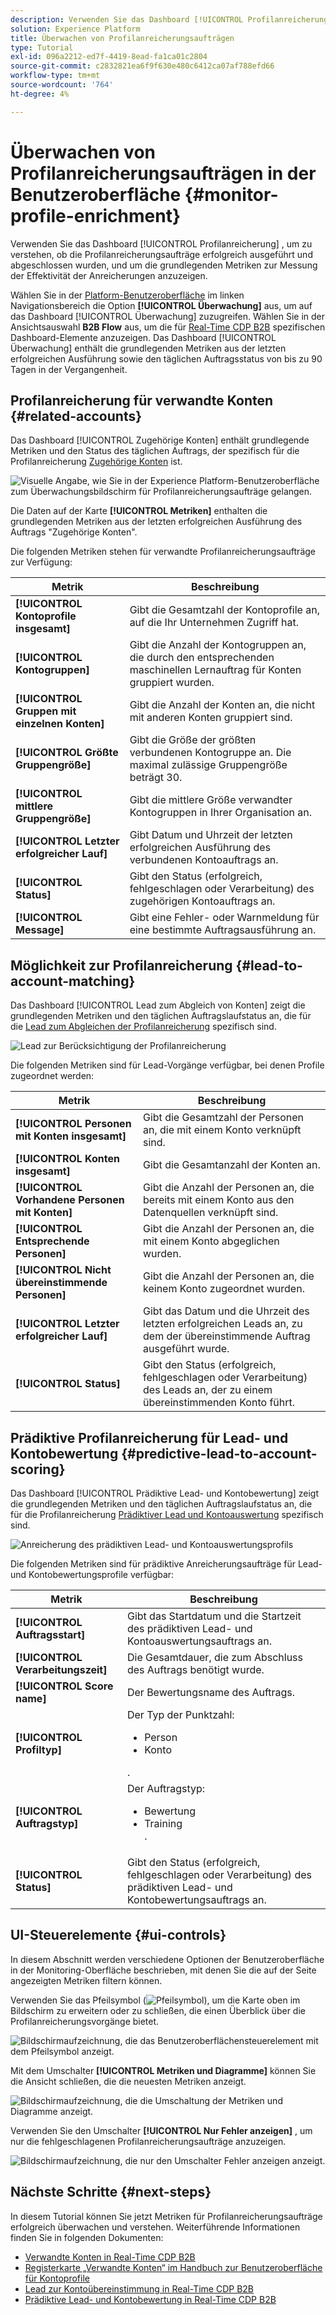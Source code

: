 ```yaml
---
description: Verwenden Sie das Dashboard [!UICONTROL Profilanreicherung] , um zu verstehen, ob die Profilanreicherungsaufträge erfolgreich ausgeführt und abgeschlossen wurden, und um die grundlegenden Metriken zur Messung der Effektivität der Anreicherungen anzuzeigen.
solution: Experience Platform
title: Überwachen von Profilanreicherungsaufträgen
type: Tutorial
exl-id: 096a2212-ed7f-4419-8ead-fa1ca01c2804
source-git-commit: c2832821ea6f9f630e480c6412ca07af788efd66
workflow-type: tm+mt
source-wordcount: '764'
ht-degree: 4%

---
```


# Überwachen von Profilanreicherungsaufträgen in der Benutzeroberfläche {#monitor-profile-enrichment}

Verwenden Sie das Dashboard [!UICONTROL Profilanreicherung] , um zu verstehen, ob die Profilanreicherungsaufträge erfolgreich ausgeführt und abgeschlossen wurden, und um die grundlegenden Metriken zur Messung der Effektivität der Anreicherungen anzuzeigen.

Wählen Sie in der [Platform-Benutzeroberfläche](https://platform.adobe.com) im linken Navigationsbereich die Option **[!UICONTROL Überwachung]** aus, um auf das Dashboard [!UICONTROL Überwachung] zuzugreifen. Wählen Sie in der Ansichtsauswahl **B2B Flow** aus, um die für [Real-Time CDP B2B](/help/rtcdp/b2b-overview.md) spezifischen Dashboard-Elemente anzuzeigen.  Das Dashboard [!UICONTROL Überwachung] enthält die grundlegenden Metriken aus der letzten erfolgreichen Ausführung sowie den täglichen Auftragsstatus von bis zu 90 Tagen in der Vergangenheit.

## Profilanreicherung für verwandte Konten {#related-accounts}

Das Dashboard [!UICONTROL Zugehörige Konten] enthält grundlegende Metriken und den Status des täglichen Auftrags, der spezifisch für die Profilanreicherung [Zugehörige Konten](/help/rtcdp/b2b-ai-ml-services/related-accounts.md) ist.

![ Visuelle Angabe, wie Sie in der Experience Platform-Benutzeroberfläche zum Überwachungsbildschirm für Profilanreicherungsaufträge gelangen.](/help/dataflows/assets/ui/b2b/monitoring-profile-enrichment-jobs.png)

Die Daten auf der Karte **[!UICONTROL Metriken]** enthalten die grundlegenden Metriken aus der letzten erfolgreichen Ausführung des Auftrags &quot;Zugehörige Konten&quot;.

Die folgenden Metriken stehen für verwandte Profilanreicherungsaufträge zur Verfügung:

| Metrik | Beschreibung |
| --------- | ---------- |
| **[!UICONTROL Kontoprofile insgesamt]** | Gibt die Gesamtzahl der Kontoprofile an, auf die Ihr Unternehmen Zugriff hat. |
| **[!UICONTROL Kontogruppen]** | Gibt die Anzahl der Kontogruppen an, die durch den entsprechenden maschinellen Lernauftrag für Konten gruppiert wurden. |
| **[!UICONTROL Gruppen mit einzelnen Konten]** | Gibt die Anzahl der Konten an, die nicht mit anderen Konten gruppiert sind. |
| **[!UICONTROL Größte Gruppengröße]** | Gibt die Größe der größten verbundenen Kontogruppe an. Die maximal zulässige Gruppengröße beträgt 30. |
| **[!UICONTROL mittlere Gruppengröße]** | Gibt die mittlere Größe verwandter Kontogruppen in Ihrer Organisation an. |
| **[!UICONTROL Letzter erfolgreicher Lauf]** | Gibt Datum und Uhrzeit der letzten erfolgreichen Ausführung des verbundenen Kontoauftrags an. |
| **[!UICONTROL Status]** | Gibt den Status (erfolgreich, fehlgeschlagen oder Verarbeitung) des zugehörigen Kontoauftrags an. |
| **[!UICONTROL Message]** | Gibt eine Fehler- oder Warnmeldung für eine bestimmte Auftragsausführung an. |

## Möglichkeit zur Profilanreicherung {#lead-to-account-matching}

Das Dashboard [!UICONTROL Lead zum Abgleich von Konten] zeigt die grundlegenden Metriken und den täglichen Auftragslaufstatus an, die für die [Lead zum Abgleichen der Profilanreicherung](/help/rtcdp/b2b-ai-ml-services/lead-to-account-matching.md) spezifisch sind.

![Lead zur Berücksichtigung der Profilanreicherung](/help/dataflows/assets/ui/b2b/mpc-lead-to-account-matching.png)

Die folgenden Metriken sind für Lead-Vorgänge verfügbar, bei denen Profile zugeordnet werden:

| Metrik | Beschreibung |
| --------- | ---------- |
| **[!UICONTROL Personen mit Konten insgesamt]** | Gibt die Gesamtzahl der Personen an, die mit einem Konto verknüpft sind. |
| **[!UICONTROL Konten insgesamt]** | Gibt die Gesamtanzahl der Konten an. |
| **[!UICONTROL Vorhandene Personen mit Konten]** | Gibt die Anzahl der Personen an, die bereits mit einem Konto aus den Datenquellen verknüpft sind. |
| **[!UICONTROL Entsprechende Personen]** | Gibt die Anzahl der Personen an, die mit einem Konto abgeglichen wurden. |
| **[!UICONTROL Nicht übereinstimmende Personen]** | Gibt die Anzahl der Personen an, die keinem Konto zugeordnet wurden. |
| **[!UICONTROL Letzter erfolgreicher Lauf]** | Gibt das Datum und die Uhrzeit des letzten erfolgreichen Leads an, zu dem der übereinstimmende Auftrag ausgeführt wurde. |
| **[!UICONTROL Status]** | Gibt den Status (erfolgreich, fehlgeschlagen oder Verarbeitung) des Leads an, der zu einem übereinstimmenden Konto führt. |

## Prädiktive Profilanreicherung für Lead- und Kontobewertung {#predictive-lead-to-account-scoring}

Das Dashboard [!UICONTROL Prädiktive Lead- und Kontobewertung] zeigt die grundlegenden Metriken und den täglichen Auftragslaufstatus an, die für die Profilanreicherung [Prädiktiver Lead und Kontoauswertung](/help/rtcdp/b2b-ai-ml-services/predictive-lead-and-account-scoring.md) spezifisch sind.

![Anreicherung des prädiktiven Lead- und Kontoauswertungsprofils](/help/dataflows/assets/ui/b2b/predictive-lead-and-account-scoring.png)

Die folgenden Metriken sind für prädiktive Anreicherungsaufträge für Lead- und Kontobewertungsprofile verfügbar:

| Metrik | Beschreibung |
| --------- | ---------- |
| **[!UICONTROL Auftragsstart]** | Gibt das Startdatum und die Startzeit des prädiktiven Lead- und Kontoauswertungsauftrags an. |
| **[!UICONTROL Verarbeitungszeit]** | Die Gesamtdauer, die zum Abschluss des Auftrags benötigt wurde. |
| **[!UICONTROL Score name]** | Der Bewertungsname des Auftrags. |
| **[!UICONTROL Profiltyp]** | Der Typ der Punktzahl: <ul><li>Person</li><li>Konto</li></ul>. |
| **[!UICONTROL Auftragstyp]** | Der Auftragstyp:<ul><li>Bewertung</li><li>Training</li>. |
| **[!UICONTROL Status]** | Gibt den Status (erfolgreich, fehlgeschlagen oder Verarbeitung) des prädiktiven Lead- und Kontobewertungsauftrags an. |

## UI-Steuerelemente {#ui-controls}

In diesem Abschnitt werden verschiedene Optionen der Benutzeroberfläche in der Monitoring-Oberfläche beschrieben, mit denen Sie die auf der Seite angezeigten Metriken filtern können.

Verwenden Sie das Pfeilsymbol (![Pfeilsymbol](/help/images/icons/chevron-up.png)), um die Karte oben im Bildschirm zu erweitern oder zu schließen, die einen Überblick über die Profilanreicherungsvorgänge bietet.

![Bildschirmaufzeichnung, die das Benutzeroberflächensteuerelement mit dem Pfeilsymbol anzeigt.](/help/dataflows/assets/ui/b2b/use-arrow-control.gif)

Mit dem Umschalter **[!UICONTROL Metriken und Diagramme]** können Sie die Ansicht schließen, die die neuesten Metriken anzeigt.

![Bildschirmaufzeichnung, die die Umschaltung der Metriken und Diagramme anzeigt.](/help/dataflows/assets/ui/b2b/metrics-and-graphs-toggle.gif)

Verwenden Sie den Umschalter **[!UICONTROL Nur Fehler anzeigen]** , um nur die fehlgeschlagenen Profilanreicherungsaufträge anzuzeigen.

![Bildschirmaufzeichnung, die nur den Umschalter Fehler anzeigen anzeigt.](/help/dataflows/assets/ui/b2b/show-failures-only.gif)

## Nächste Schritte {#next-steps}

In diesem Tutorial können Sie jetzt Metriken für Profilanreicherungsaufträge erfolgreich überwachen und verstehen. Weiterführende Informationen finden Sie in folgenden Dokumenten:

* [Verwandte Konten in Real-Time CDP B2B](/help/rtcdp/b2b-ai-ml-services/related-accounts.md)
* [Registerkarte „Verwandte Konten“ im Handbuch zur Benutzeroberfläche für Kontoprofile](/help/rtcdp/accounts/account-profile-ui-guide.md)
* [Lead zur Kontoübereinstimmung in Real-Time CDP B2B](/help/rtcdp/b2b-ai-ml-services/lead-to-account-matching.md)
* [Prädiktive Lead- und Kontobewertung in Real-Time CDP B2B](/help/rtcdp/b2b-ai-ml-services/predictive-lead-and-account-scoring.md)
